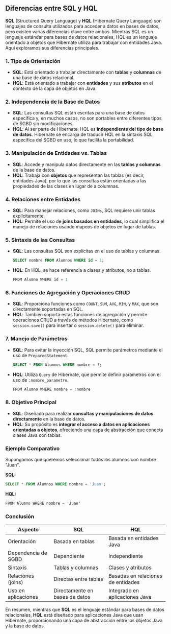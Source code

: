 ## Diferencias entre SQL y HQL

**SQL** (Structured Query Language) y **HQL** (Hibernate Query Language) son lenguajes de consulta utilizados para acceder a datos en bases de datos, pero existen varias diferencias clave entre ambos. Mientras SQL es un lenguaje estándar para bases de datos relacionales, HQL es un lenguaje orientado a objetos que Hibernate utiliza para trabajar con entidades Java. Aquí exploramos sus diferencias principales.

### 1. Tipo de Orientación

- **SQL**: Está orientado a trabajar directamente con **tablas** y **columnas** de una base de datos relacional.
- **HQL**: Está orientado a trabajar con **entidades** y sus **atributos** en el contexto de la capa de objetos en Java.

### 2. Independencia de la Base de Datos

- **SQL**: Las consultas SQL están escritas para una base de datos específica y, en muchos casos, no son portables entre diferentes tipos de SGBD sin modificaciones.
- **HQL**: Al ser parte de Hibernate, HQL es **independiente del tipo de base de datos**. Hibernate se encarga de traducir HQL en la sintaxis SQL específica del SGBD en uso, lo que facilita la portabilidad.

### 3. Manipulación de Entidades vs. Tablas

- **SQL**: Accede y manipula datos directamente en las **tablas y columnas** de la base de datos.
- **HQL**: Trabaja con **objetos** que representan las tablas (es decir, entidades Java), por lo que las consultas están orientadas a las propiedades de las clases en lugar de a columnas.

### 4. Relaciones entre Entidades

- **SQL**: Para manejar relaciones, como `JOINs`, SQL requiere unir tablas explícitamente.
- **HQL**: Permite el uso de **joins basados en entidades**, lo cual simplifica el manejo de relaciones usando mapeos de objetos en lugar de tablas.

### 5. Sintaxis de las Consultas

- **SQL**: Las consultas SQL son explícitas en el uso de tablas y columnas.
  ```sql
  SELECT nombre FROM Alumnos WHERE id = 1;
  ```
- **HQL**: En HQL, se hace referencia a clases y atributos, no a tablas.
  ```java
  FROM Alumno WHERE id = 1
  ```

### 6. Funciones de Agregación y Operaciones CRUD

- **SQL**: Proporciona funciones como `COUNT`, `SUM`, `AVG`, `MIN`, y `MAX`, que son directamente soportadas en SQL.
- **HQL**: También soporta estas funciones de agregación y permite operaciones CRUD a través de métodos Hibernate, como `session.save()` para insertar o `session.delete()` para eliminar.

### 7. Manejo de Parámetros

- **SQL**: Para evitar la inyección SQL, SQL permite parámetros mediante el uso de `PreparedStatement`.
  ```sql
  SELECT * FROM Alumnos WHERE nombre = ?;
  ```
- **HQL**: Utiliza `Query` de Hibernate, que permite definir parámetros con el uso de `:nombre_parametro`.
  ```java
  FROM Alumno WHERE nombre = :nombre
  ```

### 8. Objetivo Principal

- **SQL**: Diseñado para realizar **consultas y manipulaciones de datos directamente** en la base de datos.
- **HQL**: Su propósito es **integrar el acceso a datos en aplicaciones orientadas a objetos**, ofreciendo una capa de abstracción que conecta clases Java con tablas.

### Ejemplo Comparativo

Supongamos que queremos seleccionar todos los alumnos con nombre "Juan".

**SQL:**

```sql
SELECT * FROM Alumnos WHERE nombre = 'Juan';
```

**HQL:**

```java
FROM Alumno WHERE nombre = 'Juan'
```

### Conclusión

| Aspecto                    | SQL                                       | HQL                                 |
|----------------------------|-------------------------------------------|-------------------------------------|
| Orientación                | Basada en tablas                          | Basada en entidades Java            |
| Dependencia de SGBD        | Dependiente                               | Independiente                       |
| Sintaxis                   | Tablas y columnas                         | Clases y atributos                  |
| Relaciones (joins)         | Directas entre tablas                     | Basadas en relaciones de entidades  |
| Uso en aplicaciones        | Directamente en bases de datos            | Integrado en aplicaciones Java      |

En resumen, mientras que **SQL** es el lenguaje estándar para bases de datos relacionales, **HQL** está diseñado para aplicaciones Java que usan Hibernate, proporcionando una capa de abstracción entre los objetos Java y la base de datos.